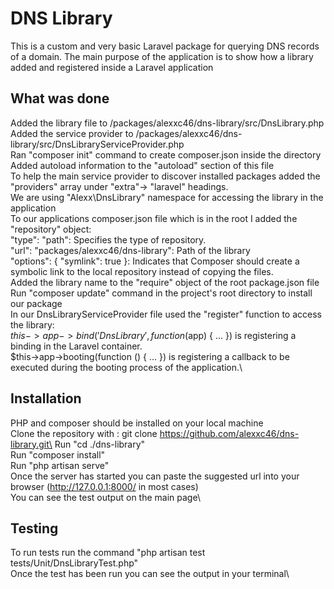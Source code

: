 # DNS Library

This is a custom and very basic Laravel package for querying DNS records of a domain. The main purpose of the application is to show how a library added and registered inside a Laravel application

## What was done

Added the library file to /packages/alexxc46/dns-library/src/DnsLibrary.php\
Added the service provider to /packages/alexxc46/dns-library/src/DnsLibraryServiceProvider.php\
Ran "composer init" command to create composer.json inside the directory\
Added autoload information to the "autoload" section of this file\
To help the main service provider to discover installed packages added the "providers" array under "extra"-> "laravel" headings.\
We are using "Alexx\DnsLibrary\" namespace for accessing the library in the application\
To our applications composer.json file which is in the root I added the "repository" object:\
"type": "path": Specifies the type of repository.\
"url": "packages/alexxc46/dns-library": Path of the library\
"options": { "symlink": true }: Indicates that Composer should create a symbolic link to the local repository instead of copying the files.\
Added the library name to the "require" object of the root package.json file\
Run "composer update" command in the project's root directory to install our package\
In our DnsLibraryServiceProvider file used the "register" function to access the library:\
$this->app->bind('DnsLibrary', function ($app) { ... }) is registering a binding in the Laravel container.\
$this->app->booting(function () { ... }) is registering a callback to be executed during the booting process of the application.\


## Installation

PHP and composer should be installed on your local machine\
Clone the repository with : git clone https://github.com/alexxc46/dns-library.git\
Run "cd ./dns-library"\
Run "composer install"\
Run "php artisan serve"\
Once the server has started you can paste the suggested url into your browser (http://127.0.0.1:8000/ in most cases)\
You can see the test output on the main page\

## Testing

To run tests run the command "php artisan test tests/Unit/DnsLibraryTest.php"\
Once the test has been run you can see the output in your terminal\
